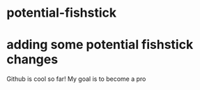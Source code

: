 # potential-fishstick
# adding some potential fishstick changes 

Github is cool so far!
My goal is to become a pro
